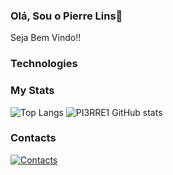 ### Olá, Sou o Pierre Lins👋
 Seja Bem Vindo!!

### Technologies


### My Stats

![Top Langs](https://github-readme-stats.vercel.app/api/top-langs/?username=PI3RRE1&layout=compact&theme=radical)
![PI3RRE1 GitHub stats](https://github-readme-stats.vercel.app/api?username=PI3RRE1&show_icons=true&theme=radical)

### Contacts

[![Contacts](https://img.shields.io/badge/LinkedIn-0077B5?style=for-the-badge&logo=linkedin&logoColor=white)](https://www.linkedin.com/in/pierre-lins/)


<!--
**PI3RRE1/PI3RRE1** is a ✨ _special_ ✨ repository because its `README.md` (this file) appears on your GitHub profile.

Here are some ideas to get you started:

- 🔭 I’m currently working on ...
- 🌱 I’m currently learning ...
- 👯 I’m looking to collaborate on ...
- 🤔 I’m looking for help with ...
- 💬 Ask me about ...
- 📫 How to reach me: ...
- 😄 Pronouns: ...
- ⚡ Fun fact: ...
-->
